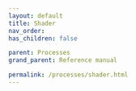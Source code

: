 ```yaml
---
layout: default
title: Shader
nav_order:
has_children: false

parent: Processes
grand_parent: Reference manual

permalink: /processes/shader.html
---
```

